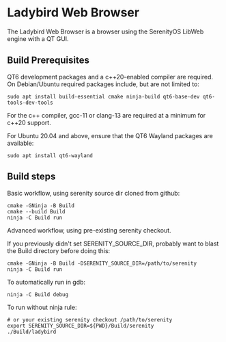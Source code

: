 # Ladybird Web Browser

The Ladybird Web Browser is a browser using the SerenityOS LibWeb engine with a QT GUI.

## Build Prerequisites

QT6 development packages and a c++20-enabled compiler are required. On Debian/Ubuntu required packages include, but are not limited to:

```
sudo apt install build-essential cmake ninja-build qt6-base-dev qt6-tools-dev-tools
```

For the c++ compiler, gcc-11 or clang-13 are required at a minimum for c++20 support.

For Ubuntu 20.04 and above, ensure that the QT6 Wayland packages are available:

```
sudo apt install qt6-wayland
```


## Build steps

Basic workflow, using serenity source dir cloned from github:

```
cmake -GNinja -B Build
cmake --build Build
ninja -C Build run
```

Advanced workflow, using pre-existing serenity checkout.

If you previously didn't set SERENITY_SOURCE_DIR, probably want to blast the Build directory before doing this:

```
cmake -GNinja -B Build -DSERENITY_SOURCE_DIR=/path/to/serenity
ninja -C Build run
```

To automatically run in gdb:
```
ninja -C Build debug
```

To run without ninja rule:
```
# or your existing serenity checkout /path/to/serenity
export SERENITY_SOURCE_DIR=${PWD}/Build/serenity
./Build/ladybird
```
